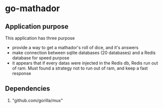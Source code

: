 # go-mathador
## Application purpose
This application has three purpose
  * provide a way to get a mathador's roll of dice, and it's answers
  * make connection between sqlite databases (20 databases) and a Redis database for speed purpose
  * it appears that if every datas were injected in the Redis db, Redis run out of ram. Must found a strategy not to run out of ram, and keep a fast response

## Dependencies
1. "github.com/gorilla/mux"
